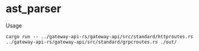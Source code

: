 # ast_parser

Usage 

```
cargo run -- ../gateway-api-rs/gateway-api/src/standard/httproutes.rs ../gateway-api-rs/gateway-api/src/standard/grpcroutes.rs ./out/
```
